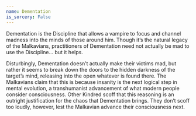 ```yaml
---
name: Dementation
is_sorcery: False
---
```


Dementation is the Discipline that allows a vampire to focus and channel madness into the minds of those around him. Though it’s the natural legacy of the Malkavians, practitioners of Dementation need not actually be mad to use the Discipline... but it helps.

Disturbingly, Dementation doesn’t actually make their victims mad, but rather it seems to break down the doors to the hidden darkness of the target’s mind, releasing into the open whatever is found there. The Malkavians claim that this is because insanity is the next logical step in mental evolution, a transhumanist advancement of what modern people consider consciousness. Other Kindred scoff that this reasoning is an outright justification for the chaos that Dementation brings. They don’t scoff too loudly, however, lest the Malkavian advance their consciousness next.
